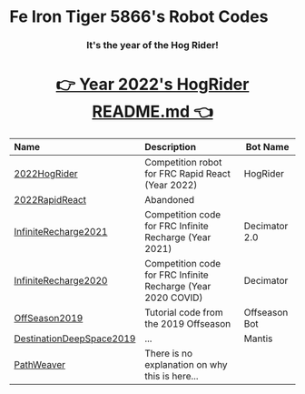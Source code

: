 # Fe Iron Tiger 5866's Robot Codes

<h3 align="center">It's the year of the Hog Rider!</h3>
<h1 align="center"><b><a href="2022HogRider#5866-fe-iron-tigers-presents-hogrider">👉 Year 2022's HogRider README.md 👈</a></b></h1>

| Name | Description | Bot Name |
| :--- | :---------- | ----- |
| [2022HogRider] | Competition robot for FRC Rapid React (Year 2022) | HogRider |
| [2022RapidReact] | Abandoned | |
| [InfiniteRecharge2021] | Competition code for FRC Infinite Recharge (Year 2021) | Decimator 2.0 |
| [InfiniteRecharge2020] | Competition code for FRC Infinite Recharge (Year 2020 COVID) | Decimator |
| [OffSeason2019] | Tutorial code from the 2019 Offseason | Offseason Bot |
| [DestinationDeepSpace2019] | ... | Mantis |
| [PathWeaver] | There is no explanation on why this is here... | |

[2022HogRider]: 2022HogRider#5866-fe-iron-tigers-presents-hogrider
[2022RapidReact]: 2022RapidReact
[InfiniteRecharge2020]: InfiniteRecharge2020
[InfiniteRecharge2021]: InfiniteRecharge2021
[DestinationDeepSpace2019]: DestinationDeepSpace2019
[OffSeason2019]: OffSeason2019
[PathWeaver]: PathWeaver
